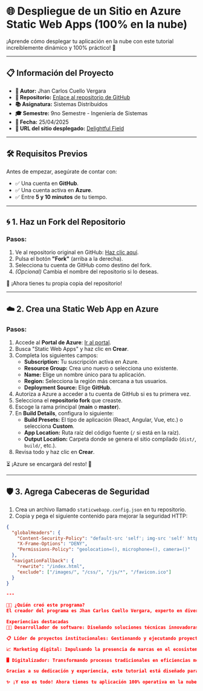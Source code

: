 # 🌐 **Despliegue de un Sitio en Azure Static Web Apps (100% en la nube)**

¡Aprende cómo desplegar tu aplicación en la nube con este tutorial increíblemente dinámico y 100% práctico! 🚀

---

## 📋 **Información del Proyecto**
- **🌟 Autor:** Jhan Carlos Cuello Vergara 
- **📂 Repositorio:** [Enlace al repositorio de GitHub](https://github.com/Jhan7612/Jcuello)  
- **📚 Asignatura:** Sistemas Distribuidos  
- **🎓 Semestre:** 9no Semestre - Ingeniería de Sistemas  
- **📅 Fecha:** 25/04/2025  
- **🔗 URL del sitio desplegado:** [Delightful Field](https://nice-cliff-073b80310.6.azurestaticapps.net)  

---

## 🛠 **Requisitos Previos**
Antes de empezar, asegúrate de contar con:
- ✅ Una cuenta en **GitHub**.
- ✅ Una cuenta activa en **Azure**.
- ✅ Entre **5 y 10 minutos** de tu tiempo.

---

## 🌀 **1. Haz un Fork del Repositorio**
### Pasos:
1. Ve al repositorio original en GitHub: [Haz clic aquí](https://github.com/rcuello/ac4dem1a).
2. Pulsa el botón **"Fork"** (arriba a la derecha).
3. Selecciona tu cuenta de GitHub como destino del fork.
4. *(Opcional)* Cambia el nombre del repositorio si lo deseas.

🎉 ¡Ahora tienes tu propia copia del repositorio!

---

## ☁️ **2. Crea una Static Web App en Azure**
### Pasos:
1. Accede al **Portal de Azure**: [Ir al portal](https://portal.azure.com).
2. Busca "Static Web Apps" y haz clic en **Crear**.
3. Completa los siguientes campos:
   - **Subscription:** Tu suscripción activa en Azure.
   - **Resource Group:** Crea uno nuevo o selecciona uno existente.
   - **Name:** Elige un nombre único para tu aplicación.
   - **Region:** Selecciona la región más cercana a tus usuarios.
   - **Deployment Source:** Elige **GitHub**.
4. Autoriza a Azure a acceder a tu cuenta de GitHub si es tu primera vez.
5. Selecciona el **repositorio fork** que creaste.
6. Escoge la rama principal (**main** o **master**).
7. En **Build Details**, configura lo siguiente:
   - **Build Presets:** El tipo de aplicación (React, Angular, Vue, etc.) o selecciona **Custom**.
   - **App Location:** Ruta raíz del código fuente (`/` si está en la raíz).
   - **Output Location:** Carpeta donde se genera el sitio compilado (`dist/`, `build/`, etc.).
8. Revisa todo y haz clic en **Crear**.

⏳ ¡Azure se encargará del resto! 🚀

---

## 🛡️ **3. Agrega Cabeceras de Seguridad**
1. Crea un archivo llamado `staticwebapp.config.json` en tu repositorio.
2. Copia y pega el siguiente contenido para mejorar la seguridad HTTP:

```json
{
  "globalHeaders": {
    "Content-Security-Policy": "default-src 'self'; img-src 'self' https://raw.githubusercontent.com https://pokeapi.co https://assets.pokemon.com; script-src 'self' 'unsafe-inline'; style-src 'self' 'unsafe-inline' https://fonts.googleapis.com; font-src 'self' https://fonts.gstatic.com; connect-src 'self' https://beta.pokeapi.co",
    "X-Frame-Options": "DENY",
    "Permissions-Policy": "geolocation=(), microphone=(), camera=()"
  },
  "navigationFallback": {
    "rewrite": "/index.html",
    "exclude": ["/images/", "/css/", "/js/*", "/favicon.ico"]
  }
}

---

🧑‍💻 ¿Quién creó este programa?
El creador del programa es Jhan Carlos Cuello Vergara, experto en diversas áreas que aportan valor a este proyecto:

Experiencias destacadas
👨‍💻 Desarrollador de software: Diseñando soluciones técnicas innovadoras.

📋 Líder de proyectos institucionales: Gestionando y ejecutando proyectos estratégicos.

📈 Marketing digital: Impulsando la presencia de marcas en el ecosistema digital.

🖥️ Digitalizador: Transformando procesos tradicionales en eficiencias modernas.

Gracias a su dedicación y experiencia, este tutorial está diseñado para que despliegues aplicaciones en la nube de manera sencilla y efectiva. 🚀✨

✨ ¡Y eso es todo! Ahora tienes tu aplicación 100% operativa en la nube. Sigue creando y compartiendo tu innovación con el mundo. 🌍




